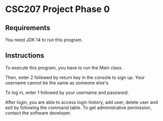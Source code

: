 # CSC207 Project Phase 0

## Requirements
You need JDK 14 to run this program. 
## Instructions
To execute this program, you have to run the Main class.

Then, enter 2 followed by return key in the console to sign up. Your username cannot be the same as someone else's.

To log in, enter 1 followed by your username and password.

After login, you are able to access login history, add user, delete user and exit by following the command table. To get administrative permission, contact the software developer.

